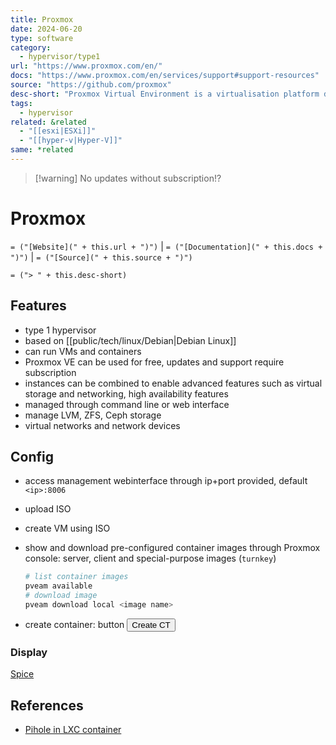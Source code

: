 ```yaml
---
title: Proxmox
date: 2024-06-20
type: software
category:
  - hypervisor/type1
url: "https://www.proxmox.com/en/"
docs: "https://www.proxmox.com/en/services/support#support-resources"
source: "https://github.com/proxmox"
desc-short: "Proxmox Virtual Environment is a virtualisation platform designed for the provisioning of hyper-converged infrastructure. Proxmox allows deployment and management of virtual machines and containers. It is based on a modified Ubuntu LTS kernel. Two types of virtualization are supported: container-based with LXC, and full virtualization with KVM.\n"
tags:
  - hypervisor
related: &related
  - "[[esxi|ESXi]]"
  - "[[hyper-v|Hyper-V]]"
same: *related
---
```

> [!warning] No updates without subscription!?

# Proxmox

`= ("[Website](" + this.url + ")")` | `= ("[Documentation](" + this.docs + ")")` | `= ("[Source](" + this.source + ")")`

`= ("> " + this.desc-short)`

## Features

- type 1 hypervisor
- based on [[public/tech/linux/Debian|Debian Linux]]
- can run VMs and containers
- Proxmox VE can be used for free, updates and support require subscription
- instances can be combined to enable advanced features such as virtual storage and networking, high availability features
- managed through command line or web interface
- manage LVM, ZFS, Ceph storage
- virtual networks and network devices


## Config

- access management webinterface through ip+port provided, default `<ip>:8006`
- upload ISO
- create VM using ISO
- show and download pre-configured container images through Proxmox console: server, client and special-purpose images (`turnkey`)
  
    ```bash
    # list container images
    pveam available
    # download image
  pveam download local <image name>
    ```

- create container: button <button type='button'>Create CT</button>

### Display

[Spice](https://pve.proxmox.com/wiki/SPICE)

## References

- [Pihole in LXC container][pihole-lxc]

[pihole-lxc]: <https://www.datahoards.com/installing-pi-hole-inside-a-proxmox-lxc-container/>

